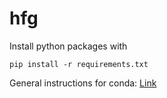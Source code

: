 # hfg

Install python packages with
```
pip install -r requirements.txt
```

General instructions for conda: [Link](https://docs.conda.io/projects/conda/en/latest/user-guide/tasks/manage-environments.html)